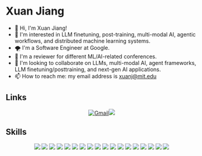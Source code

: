 
# Xuan Jiang
- 👋 Hi, I'm Xuan Jiang!
- 👀 I'm interested in LLM finetuning, post-training, multi-modal AI, agentic workflows, and distributed machine learning systems.
- 🌪️ I'm a Software Engineer at Google.
- 🚀 I'm a reviewer for different ML/AI-related conferences.
- 💞️ I'm looking to collaborate on LLMs, multi-modal AI, agent frameworks, LLM finetuning/posttraining, and next-gen AI applications.
- 📫 How to reach me: my email address is xuanj@mit.edu

## Links
<p align="center">
<a href="xuanj@mit.edu"><img alt="Gmail" src="https://img.shields.io/badge/Gmail-D14836?style=for-the-badge&logo=gmail&logoColor=white"/></a><a href="https://www.linkedin.com/in/xuan-jiang-ph-d-0494a7192/"><img src="https://img.shields.io/badge/linkedin%20-%230077B5.svg?&style=for-the-badge&logo=linkedin&logoColor=white"/></a>
</p>

## Skills
<p align="center">
<img src="https://img.shields.io/badge/LLM%20Finetuning-%23FF6F00.svg?&style=for-the-badge&logo=OpenAI&logoColor=white"/>
<img src="https://img.shields.io/badge/Post--Training-%23ED8B00.svg?&style=for-the-badge&logo=PyTorch&logoColor=white"/>
<img src="https://img.shields.io/badge/Multi--Modal%20AI-%2300ADD8.svg?&style=for-the-badge&logo=OpenAI&logoColor=white"/>
<img src="https://img.shields.io/badge/Agent%20Frameworks-%2314354C.svg?&style=for-the-badge&logo=python&logoColor=white"/>
<img src="https://img.shields.io/badge/RAG-%2300599C.svg?&style=for-the-badge&logo=python&logoColor=white"/>
<img src="https://img.shields.io/badge/Prompt%20Engineering-%23000000.svg?&style=for-the-badge&logo=markdown&logoColor=white"/>
<img src="https://img.shields.io/badge/Deep%20Learning-%23D00000.svg?&style=for-the-badge&logo=Keras&logoColor=white"/>
<img src="https://img.shields.io/badge/PyTorch-%23EE4C2C.svg?&style=for-the-badge&logo=PyTorch&logoColor=white"/>
<img src="https://img.shields.io/badge/TensorFlow-%23FF6F00.svg?&style=for-the-badge&logo=TensorFlow&logoColor=white"/>
<img src="https://img.shields.io/badge/Transformers-%23150458.svg?&style=for-the-badge&logo=huggingface&logoColor=white"/>
<img src="https://img.shields.io/badge/Distributed%20Training-%234285F4.svg?&style=for-the-badge&logo=google-cloud&logoColor=white"/>
<img src="https://img.shields.io/badge/Cloud%20AI-%23FF9900.svg?&style=for-the-badge&logo=amazon-aws&logoColor=white"/>
<img src="https://img.shields.io/badge/Python-%2314354C.svg?&style=for-the-badge&logo=python&logoColor=white"/>
<img src="https://img.shields.io/badge/C++-%2300599C.svg?&style=for-the-badge&logo=c%2B%2B&logoColor=white"/>
<img src="https://img.shields.io/badge/Java-%23ED8B00.svg?&style=for-the-badge&logo=java&logoColor=white"/>
<img src="https://img.shields.io/badge/CUDA-%2300599C.svg?&style=for-the-badge&logo=nvidia&logoColor=white"/>
<img src="https://img.shields.io/badge/Docker-%230db7ed.svg?style=for-the-badge&logo=docker&logoColor=white"/>
<img src="https://img.shields.io/badge/Linux-FCC624?style=for-the-badge&logo=linux&logoColor=white"/>
</p>  

</p>

<!-- ## Stats
<p align="center">
<img align="" height="137px" src="https://github-readme-stats.vercel.app/api?username=Xuan-1998&hide_title=true&hide_border=true&show_icons=true&include_all_commits=true&line_height=21&bg_color=0,EC6C6C,FFD479,FFFC79,73FA79&theme=graywhite" /><img align="" height="137px" src="https://github-readme-stats.vercel.app/api/top-langs/?username=Xuan-1998&hide_title=true&hide_border=true&layout=compact&bg_color=0,73FA79,73FDFF,D783FF&theme=graywhite&locale=cn" />
  </p> -->

